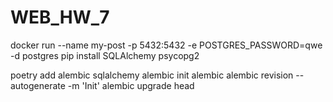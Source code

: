 # WEB_HW_7

docker run --name my-post -p 5432:5432 -e POSTGRES_PASSWORD=qwe -d postgres
pip install SQLAlchemy psycopg2

poetry add alembic sqlalchemy
alembic init alembic
alembic revision --autogenerate -m 'Init'
alembic upgrade head
